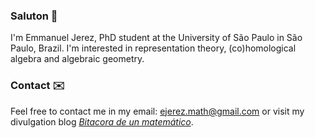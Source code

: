 ### Saluton 👋 

I'm Emmanuel Jerez, PhD student at the University of São Paulo in São Paulo, Brazil. I'm interested in representation theory, (co)homological algebra and algebraic geometry. 

### Contact ✉️ 

Feel free to contact me in my email: <ejerez.math@gmail.com> or visit my divulgation blog *[Bitacora de un matemático](https://dannjerez.wordpress.com)*.
<!---
emmanueljerez/emmanueljerez is a ✨ special ✨ repository because its `README.md` (this file) appears on your GitHub profile.
You can click the Preview link to take a look at your changes.
--->
